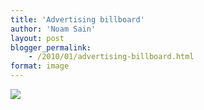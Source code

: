 ```yaml
---
title: 'Advertising billboard'
author: 'Noam Sain'
layout: post
blogger_permalink:
    - /2010/01/advertising-billboard.html
format: image
---
```


[![](http://1.bp.blogspot.com/_8aN4krk1nsk/S234_Btp8KI/AAAAAAAAAYE/BR6H4X3ezew/s400/image-18.jpg)](http://1.bp.blogspot.com/_8aN4krk1nsk/S234_Btp8KI/AAAAAAAAAYE/BR6H4X3ezew/s1600-h/image-18.jpg)